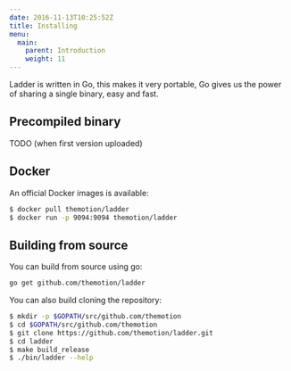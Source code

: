 ```yaml
---
date: 2016-11-13T10:25:52Z
title: Installing
menu:
  main:
    parent: Introduction
    weight: 11
---
```


Ladder is written in Go, this makes it very portable, Go gives us the power
of sharing a single binary, easy and fast.


## Precompiled binary

TODO (when first version uploaded)

## Docker

An official Docker images is available:

```bash
$ docker pull themotion/ladder
$ docker run -p 9094:9094 themotion/ladder
```

## Building from source

You can build from source using go:

```bash
go get github.com/themotion/ladder
```

You can also build cloning the repository:

```bash
$ mkdir -p $GOPATH/src/github.com/themotion
$ cd $GOPATH/src/github.com/themotion
$ git clone https://github.com/themotion/ladder.git
$ cd ladder
$ make build_release
$ ./bin/ladder --help
```
